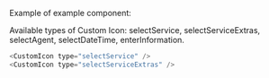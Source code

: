 Example of example component:

Available types of Custom Icon: selectService, selectServiceExtras, selectAgent, selectDateTime, enterInformation.

```js
<CustomIcon type="selectService" />
<CustomIcon type="selectServiceExtras" />
```